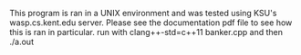 This program is ran in a UNIX environment and was tested using KSU's wasp.cs.kent.edu server. Please see the documentation pdf file to see how this is ran in particular.
run with
clang++-std=c++11 banker.cpp
and then
./a.out
